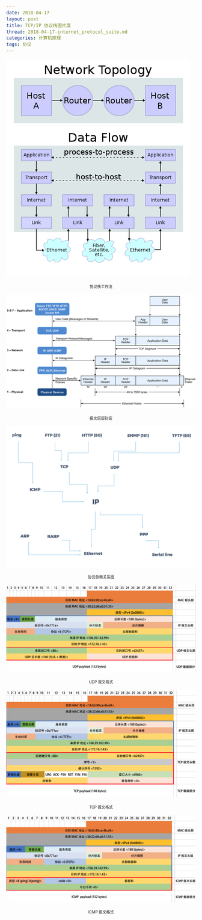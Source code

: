```yaml
---
date: 2018-04-17
layout: post
title: TCP/IP 协议栈图片展
thread: 2018-04-17-internet_protocol_suite.md
categories: 计算机原理
tags: 协议
---
```



![](/assets/images/protocol_stack_connections.png "protocol stack connections") <center style="font-size:10px">协议栈工作流</center>


![](/assets/images/protocol_layer.png "protocol layer") <center style="font-size:10px">报文层层封装</center>


![](/assets/images/网络协议依赖关系图.png "网络协议依赖关系图") <center style="font-size:10px">协议依赖关系图</center>


![](/assets/images/UDP协议格式.png "UDP") <center style="font-size:10px">UDP 报文格式</center>


![](/assets/images/TCP协议格式.png "TCP") <center style="font-size:10px">TCP 报文格式</center>


![](/assets/images/ICMP协议格式.png "ICMP") <center style="font-size:10px">ICMP 报文格式</center>

